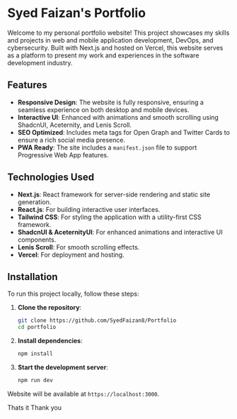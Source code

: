 # Syed Faizan's Portfolio

Welcome to my personal portfolio website! This project showcases my skills and projects in web and mobile application development, DevOps, and cybersecurity. Built with Next.js and hosted on Vercel, this website serves as a platform to present my work and experiences in the software development industry.

## Features

- **Responsive Design**: The website is fully responsive, ensuring a seamless experience on both desktop and mobile devices.
- **Interactive UI**: Enhanced with animations and smooth scrolling using ShadcnUI, Aceternity, and Lenis Scroll.
- **SEO Optimized**: Includes meta tags for Open Graph and Twitter Cards to ensure a rich social media presence.
- **PWA Ready**: The site includes a `manifest.json` file to support Progressive Web App features.

## Technologies Used

- **Next.js**: React framework for server-side rendering and static site generation.
- **React.js**: For building interactive user interfaces.
- **Tailwind CSS**: For styling the application with a utility-first CSS framework.
- **ShadcnUI & AceternityUI**: For enhanced animations and interactive UI components.
- **Lenis Scroll**: For smooth scrolling effects.
- **Vercel**: For deployment and hosting.

## Installation

To run this project locally, follow these steps:

1. **Clone the repository**:
   ```bash
   git clone https://github.com/SyedFaizan8/Portfolio
   cd portfolio
   ```
2. **Install dependencies**:
   ```bash
   npm install
   ```
3. **Start the development server**:
   ```bash
   npm run dev
   ```

Website will be available at `https://localhost:3000`.

Thats it Thank you
